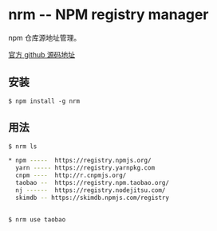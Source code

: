 # nrm -- NPM registry manager

npm 仓库源地址管理。

[官方 github 源码地址](https://github.com/Pana/nrm)

## 安装

```
$ npm install -g nrm
```

## 用法

```sh
$ nrm ls

* npm -----  https://registry.npmjs.org/
  yarn ----- https://registry.yarnpkg.com
  cnpm ----  http://r.cnpmjs.org/
  taobao --  https://registry.npm.taobao.org/
  nj ------  https://registry.nodejitsu.com/
  skimdb -- https://skimdb.npmjs.com/registry
  
  
$ nrm use taobao 
```
